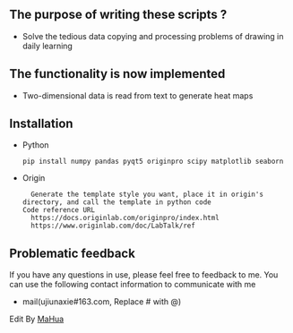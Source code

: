 <body marginheight="0"><h2>The purpose of writing these scripts ?</h2>
<ul>
<li>Solve the tedious data copying and processing problems of drawing in daily learning</li>
</ul>
<h2>The functionality is now implemented</h2>
<ul>
<li><p>Two-dimensional data is read from text to generate heat maps</p>
</li>
</ul>
<h2>Installation</h2>
<ul>
<li>Python<pre><code>pip install numpy pandas pyqt5 originpro scipy matplotlib seaborn  </code></pre>
</li>
<li>Origin<pre><code>  Generate the template style you want, place it in origin's directory, and call the template in python code 
Code reference URL
  https://docs.originlab.com/originpro/index.html
  https://www.originlab.com/doc/LabTalk/ref
</code></pre>
</li>
</ul>
<h2>Problematic feedback</h2>
<p>If you have any questions in use, please feel free to feedback to me. You can use the following contact information to communicate with me

</p>
<ul>
<li>mail(ujiunaxie#163.com, Replace # with @)</li>
</ul>
<p>Edit By <a href="http://mahua.jser.me">MaHua</a></p>
</body></html>
